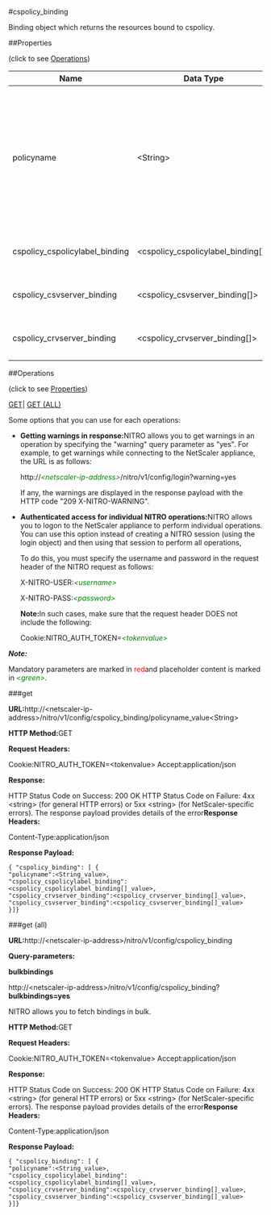#cspolicy_binding

Binding object which returns the resources bound to cspolicy.


##Properties 
<span>(click to see [Operations](#opera))</span>


<table><thead><tr><th>Name</th><th>Data Type</th><th>Permissions</th><th>Description</th></tr></thead><tbody><tr><td>policyname</td><td>&lt;String></td><td>Read-write</td><td>Name of the content switching policy to display. If this parameter is omitted, details of all the policies are displayed.<br>Minimum length = 1</td></tr><tr><td>cspolicy_cspolicylabel_binding</td><td>&lt;cspolicy_cspolicylabel_binding[]></td><td>Read-only</td><td>cspolicylabel that can be bound to cspolicy.</td></tr><tr><td>cspolicy_csvserver_binding</td><td>&lt;cspolicy_csvserver_binding[]></td><td>Read-only</td><td>csvserver that can be bound to cspolicy.</td></tr><tr><td>cspolicy_crvserver_binding</td><td>&lt;cspolicy_crvserver_binding[]></td><td>Read-only</td><td>crvserver that can be bound to cspolicy.</td></tr></tbody></table>
##Operations 
<span>(click to see [Properties](#prope))</span>


[GET]()| [GET (ALL)](#ge)


Some options that you can use for each operations:
<ul><li><p><b>Getting warnings in response:</b>NITRO allows you to get warnings in an operation by specifying the "warning" query parameter as "yes". For example, to get warnings while connecting to the NetScaler appliance, the URL is as follows:</p><p>http://<span style="color:green;font-style:italic;">&lt;netscaler-ip-address&gt;</span>/nitro/v1/config/login?warning=yes</p><p>If any, the warnings are displayed in the response payload with the HTTP code "209 X-NITRO-WARNING".</p></li><li><p><b>Authenticated access for individual NITRO operations:</b>NITRO allows you to logon to the NetScaler appliance to perform individual operations. You can use this option instead of creating a NITRO session (using the login object) and then using that session to perform all operations,</p><p>To do this, you must specify the username and password in the request header of the NITRO request as follows:</p><p>X-NITRO-USER:<span style="color:green;font-style:italic;">&lt;username&gt;</span></p><p>X-NITRO-PASS:<span style="color:green;font-style:italic;">&lt;password&gt;</span></p><p><b>Note:</b>In such cases, make sure that the request header DOES not include the following:</p><p>Cookie:NITRO_AUTH_TOKEN=<span style="color:green;font-style:italic;">&lt;tokenvalue&gt;</span></p></li></ul>



***Note:*** 
Mandatory parameters are marked in <span style="color:#FF0000;">red</span>and placeholder content is marked in <span style="color:green;font-style:italic">&lt;green&gt;</span>.

###get



<b>URL:</b>http://&lt;netscaler-ip-address&gt;/nitro/v1/config/cspolicy_binding/policyname_value&lt;String&gt;
<b>HTTP Method:</b>GET
<b>Request Headers:</b>

Cookie:NITRO_AUTH_TOKEN=&lt;tokenvalue&gt;Accept:application/json

<b>Response:</b>
HTTP Status Code on Success: 200 OKHTTP Status Code on Failure: 4xx &lt;string&gt; (for general HTTP errors) or 5xx &lt;string&gt; (for NetScaler-specific errors). The response payload provides details of the error<b>Response Headers:</b>

Content-Type:application/json

<b>Response Payload: </b>```{ "cspolicy_binding": [ {"policyname":<String_value>,"cspolicy_cspolicylabel_binding":<cspolicy_cspolicylabel_binding[]_value>,"cspolicy_crvserver_binding":<cspolicy_crvserver_binding[]_value>,"cspolicy_csvserver_binding":<cspolicy_csvserver_binding[]_value>}]}```



###get (all)



<b>URL:</b>http://&lt;netscaler-ip-address&gt;/nitro/v1/config/cspolicy_binding
<b>Query-parameters:</b>
<b>bulkbindings</b>
http://&lt;netscaler-ip-address&gt;/nitro/v1/config/cspolicy_binding?<b>bulkbindings=yes</b>
NITRO allows you to fetch bindings in bulk.



<b>HTTP Method:</b>GET
<b>Request Headers:</b>

Cookie:NITRO_AUTH_TOKEN=&lt;tokenvalue&gt;Accept:application/json

<b>Response:</b>
HTTP Status Code on Success: 200 OKHTTP Status Code on Failure: 4xx &lt;string&gt; (for general HTTP errors) or 5xx &lt;string&gt; (for NetScaler-specific errors). The response payload provides details of the error<b>Response Headers:</b>

Content-Type:application/json

<b>Response Payload: </b>```{ "cspolicy_binding": [ {"policyname":<String_value>,"cspolicy_cspolicylabel_binding":<cspolicy_cspolicylabel_binding[]_value>,"cspolicy_crvserver_binding":<cspolicy_crvserver_binding[]_value>,"cspolicy_csvserver_binding":<cspolicy_csvserver_binding[]_value>}]}```



